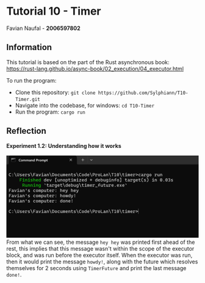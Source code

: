 # Tutorial 10 - Timer

Favian Naufal - **2006597802**


## Information
This tutorial is based on the part of the Rust asynchronous book: <br>
https://rust-lang.github.io/async-book/02_execution/04_executor.html

To run the program:
- Clone this repository: `git clone https://github.com/Sylphiann/T10-Timer.git`
- Navigate into the codebase, for windows: `cd T10-Timer`
- Run the program: `cargo run`

## Reflection
**Experiment 1.2: Understanding how it works** <br><br>
![alt text](img/image.png)
From what we can see, the message `hey hey` was printed first ahead of the rest, this implies that this message wasn't within the scope of the executor block, and was run before the executor itself. When the executor was run, then it would print the message `howdy!`, along with the future which resolves themselves for 2 seconds using `TimerFuture` and print the last message `done!`.